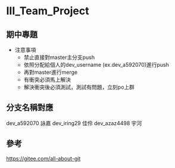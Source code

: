 # III_Team_Project

## 期中專題

- 注意事項
  - 禁止直接對master主分支push
  - 依照分配給個人的dev_username (ex.dev_a592070)進行push
  - 再對master進行merge
  - 有衝突必須馬上解決
  - 解決衝突後必須測試，測試有問題，立刻po上群

## 分支名稱對應
dev_a592070 詠嘉
dev_iring29 佳伶
dev_azaz4498 宇河

## 參考
https://gitee.com/all-about-git
  
